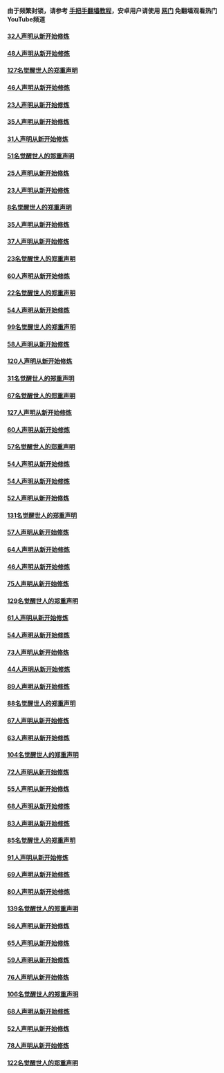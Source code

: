 #### 由于频繁封锁，请参考 [手把手翻墙教程](https://github.com/gfw-breaker/guides/wiki/)，安卓用户请使用 [网门](https://github.com/gfw-breaker/nogfw/blob/master/dl.md?t=02250500) 免翻墙观看热门YouTube频道 

#### [32人声明从新开始修炼](../pages/91/421225.md?t=02250500) 

#### [48人声明从新开始修炼](../pages/91/421202.md?t=02250500) 

#### [127名觉醒世人的郑重声明](../pages/91/421224.md?t=02250500) 

#### [46人声明从新开始修炼](../pages/91/421203.md?t=02250500) 

#### [23人声明从新开始修炼](../pages/91/421138.md?t=02250500) 

#### [35人声明从新开始修炼](../pages/91/421122.md?t=02250500) 

#### [31人声明从新开始修炼](../pages/91/421081.md?t=02250500) 

#### [51名觉醒世人的郑重声明](../pages/91/421080.md?t=02250500) 

#### [25人声明从新开始修炼](../pages/91/421020.md?t=02250500) 

#### [23人声明从新开始修炼](../pages/91/420884.md?t=02250500) 

#### [8名觉醒世人的郑重声明](../pages/91/420883.md?t=02250500) 

#### [35人声明从新开始修炼](../pages/91/420809.md?t=02250500) 

#### [37人声明从新开始修炼](../pages/91/420766.md?t=02250500) 

#### [23名觉醒世人的郑重声明](../pages/91/420765.md?t=02250500) 

#### [60人声明从新开始修炼](../pages/91/420727.md?t=02250500) 

#### [22名觉醒世人的郑重声明](../pages/91/420726.md?t=02250500) 

#### [54人声明从新开始修炼](../pages/91/420529.md?t=02250500) 

#### [99名觉醒世人的郑重声明](../pages/91/420528.md?t=02250500) 

#### [58人声明从新开始修炼](../pages/91/420198.md?t=02250500) 

#### [120人声明从新开始修炼](../pages/91/420141.md?t=02250500) 

#### [31名觉醒世人的郑重声明](../pages/91/420197.md?t=02250500) 

#### [67名觉醒世人的郑重声明](../pages/91/420140.md?t=02250500) 

#### [127人声明从新开始修炼](../pages/91/420082.md?t=02250500) 

#### [60人声明从新开始修炼](../pages/91/420081.md?t=02250500) 

#### [57名觉醒世人的郑重声明](../pages/91/420080.md?t=02250500) 

#### [54人声明从新开始修炼](../pages/91/419533.md?t=02250500) 

#### [54人声明从新开始修炼](../pages/91/419532.md?t=02250500) 

#### [52人声明从新开始修炼](../pages/91/419531.md?t=02250500) 

#### [131名觉醒世人的郑重声明](../pages/91/419530.md?t=02250500) 

#### [57人声明从新开始修炼](../pages/91/419430.md?t=02250500) 

#### [64人声明从新开始修炼](../pages/91/419429.md?t=02250500) 

#### [46人声明从新开始修炼](../pages/91/419428.md?t=02250500) 

#### [75人声明从新开始修炼](../pages/91/419427.md?t=02250500) 

#### [129名觉醒世人的郑重声明](../pages/91/419426.md?t=02250500) 

#### [61人声明从新开始修炼](../pages/91/419198.md?t=02250500) 

#### [54人声明从新开始修炼](../pages/91/419197.md?t=02250500) 

#### [73人声明从新开始修炼](../pages/91/419196.md?t=02250500) 

#### [44人声明从新开始修炼](../pages/91/419075.md?t=02250500) 

#### [89人声明从新开始修炼](../pages/91/419074.md?t=02250500) 

#### [88名觉醒世人的郑重声明](../pages/91/419195.md?t=02250500) 

#### [67人声明从新开始修炼](../pages/91/419073.md?t=02250500) 

#### [63人声明从新开始修炼](../pages/91/419072.md?t=02250500) 

#### [104名觉醒世人的郑重声明](../pages/91/419071.md?t=02250500) 

#### [72人声明从新开始修炼](../pages/91/418902.md?t=02250500) 

#### [55人声明从新开始修炼](../pages/91/418901.md?t=02250500) 

#### [68人声明从新开始修炼](../pages/91/418900.md?t=02250500) 

#### [83人声明从新开始修炼](../pages/91/418757.md?t=02250500) 

#### [85名觉醒世人的郑重声明](../pages/91/418899.md?t=02250500) 

#### [91人声明从新开始修炼](../pages/91/418756.md?t=02250500) 

#### [69人声明从新开始修炼](../pages/91/418755.md?t=02250500) 

#### [80人声明从新开始修炼](../pages/91/418754.md?t=02250500) 

#### [139名觉醒世人的郑重声明](../pages/91/418753.md?t=02250500) 

#### [56人声明从新开始修炼](../pages/91/418594.md?t=02250500) 

#### [65人声明从新开始修炼](../pages/91/418593.md?t=02250500) 

#### [59人声明从新开始修炼](../pages/91/418592.md?t=02250500) 

#### [76人声明从新开始修炼](../pages/91/418431.md?t=02250500) 

#### [106名觉醒世人的郑重声明](../pages/91/418591.md?t=02250500) 

#### [68人声明从新开始修炼](../pages/91/418430.md?t=02250500) 

#### [52人声明从新开始修炼](../pages/91/418429.md?t=02250500) 

#### [78人声明从新开始修炼](../pages/91/418428.md?t=02250500) 

#### [122名觉醒世人的郑重声明](../pages/91/418427.md?t=02250500) 

